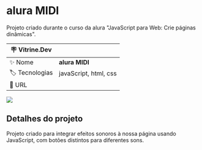 # alura MIDI

Projeto criado durante o curso da alura "JavaScript para Web: Crie páginas dinâmicas".

| :placard: Vitrine.Dev |     |
| -------------  | --- |
| :sparkles: Nome        | **alura MIDI**
| :label: Tecnologias | javaScript, html, css
| :rocket: URL         | 

![](https://imgur.com/8nDuNEr.png#vitrinedev)

## Detalhes do projeto

Projeto criado para integrar efeitos sonoros à nossa página usando JavaScript, com botões distintos para diferentes sons.
